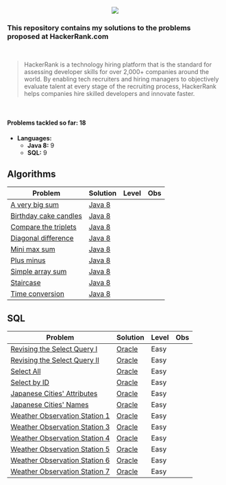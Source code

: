 <p align="center">
  <img src="https://www.hackerrank.com/wp-content/uploads/2018/08/hackerrank_logo.png">
</p>

### This repository contains my solutions to the problems proposed at HackerRank.com
<br>

> HackerRank is a technology hiring platform that is the standard for assessing developer skills for over 2,000+ companies around the world. By enabling tech recruiters and hiring managers to objectively evaluate talent at every stage of the recruiting process, HackerRank helps companies hire skilled developers and innovate faster.

<br>

#### Problems tackled so far: 18
- **Languages:**
  - **Java 8:** 9
  - **SQL:** 9



## Algorithms

| Problem  | Solution | Level | Obs
| ------------- | ------------- | ------------- | ------------- | 
| [A very big sum](https://www.hackerrank.com/challenges/a-very-big-sum/problem) | [Java 8](algorithms/java8/a-very-big-sum.java) |
| [Birthday cake candles](https://www.hackerrank.com/challenges/a-very-big-sum/problem) | [Java 8](algorithms/java8/birthday-cake-candles.java) |
| [Compare the triplets](https://www.hackerrank.com/challenges/a-very-big-sum/problem) | [Java 8](algorithms/java8/compare-the-triplets.java) |
| [Diagonal difference](https://www.hackerrank.com/challenges/a-very-big-sum/problem) | [Java 8](algorithms/java8/diagonal-difference.java) |
| [Mini max sum](https://www.hackerrank.com/challenges/a-very-big-sum/problem) | [Java 8](algorithms/java8/mini-max-sum.java) |
| [Plus minus](https://www.hackerrank.com/challenges/a-very-big-sum/problem) | [Java 8](algorithms/java8/plus-minus.java) |
| [Simple array sum](https://www.hackerrank.com/challenges/a-very-big-sum/problem) | [Java 8](algorithms/java8/simple-array-sum.java) |
| [Staircase](https://www.hackerrank.com/challenges/a-very-big-sum/problem) | [Java 8](algorithms/java8/staircase.java) |
| [Time conversion](https://www.hackerrank.com/challenges/a-very-big-sum/problem) | [Java 8](algorithms/java8/time-conversion.java) |


## SQL

| Problem  | Solution | Level | Obs
| ------------- | ------------- | ------------- | ------------- | 
| [Revising the Select Query I](https://www.hackerrank.com/challenges/revising-the-select-query/problem)  | [Oracle](sql/oracle/Revising-the-Select-Query-I)  | Easy |
| [Revising the Select Query II](https://www.hackerrank.com/challenges/revising-the-select-query-2/problem)  | [Oracle](sql/oracle/Revising-the-Select-Query-II)  | Easy |
| [Select All](https://www.hackerrank.com/challenges/select-all-sql/problem)  | [Oracle](sql/oracle/Select-All)  | Easy |
| [Select by ID](https://www.hackerrank.com/challenges/select-by-id/problem)  | [Oracle](sql/oracle/Select-by-ID)  | Easy |
| [Japanese Cities' Attributes](https://www.hackerrank.com/challenges/japanese-cities-attributes/problem)  | [Oracle](sql/oracle/japanese-cities-attributes)  | Easy |
| [Japanese Cities' Names](https://www.hackerrank.com/challenges/japanese-cities-name/problem)  | [Oracle](sql/oracle/japanese-cities-namess)  | Easy |
| [Weather Observation Station 1](https://www.hackerrank.com/challenges/weather-observation-station-1/problem)  | [Oracle](sql/oracle/weather-observation-station-1)  | Easy |
| [Weather Observation Station 3](https://www.hackerrank.com/challenges/weather-observation-station-3/problem)  | [Oracle](sql/oracle/weather-observation-station-3)  | Easy |
| [Weather Observation Station 4](https://www.hackerrank.com/challenges/weather-observation-station-4/problem)  | [Oracle](sql/oracle/weather-observation-station-4)  | Easy |
| [Weather Observation Station 5](https://www.hackerrank.com/challenges/weather-observation-station-5/problem)  | [Oracle](sql/oracle/weather-observation-station-5)  | Easy |
| [Weather Observation Station 6](https://www.hackerrank.com/challenges/weather-observation-station-6/problem)  | [Oracle](sql/oracle/weather-observation-station-6)  | Easy |
| [Weather Observation Station 7](https://www.hackerrank.com/challenges/weather-observation-station-7/problem)  | [Oracle](sql/oracle/weather-observation-station-7)  | Easy |














